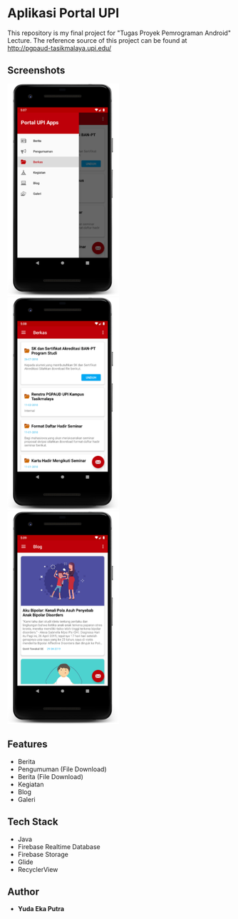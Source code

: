 # Aplikasi Portal UPI
This repository is my final project for "Tugas Proyek Pemrograman Android" Lecture. The reference source of this project can be found at http://pgpaud-tasikmalaya.upi.edu/


## Screenshots
<img src="https://github.com/Yeputra/AplikasiPortal/blob/master/screenshot/1.png" width="250"> &nbsp; 
<img src="https://github.com/Yeputra/AplikasiPortal/blob/master/screenshot/2.png" width="250">  &nbsp; 
<img src="https://github.com/Yeputra/AplikasiPortal/blob/master/screenshot/3.png" width="250">

## Features
* Berita
* Pengumuman (File Download)
* Berita (File Download)
* Kegiatan
* Blog
* Galeri

## Tech Stack
* Java
* Firebase Realtime Database
* Firebase Storage
* Glide
* RecyclerView

## Author
* **Yuda Eka Putra**

